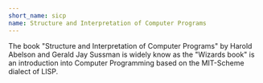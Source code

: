 ```yaml
---
short_name: sicp
name: Structure and Interpretation of Computer Programs
---
```


The book "Structure and Interpretation of Computer Programs" by Harold Abelson and Gerald Jay Sussman is widely know as the "Wizards book" is an introduction into Computer Programming based on the MIT-Scheme dialect of LISP.
